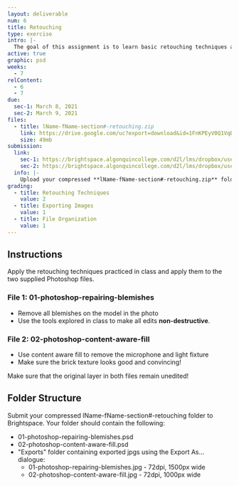 ```yaml
---
layout: deliverable
num: 6
title: Retouching
type: exercise
intro: |-
  The goal of this assignment is to learn basic retouching techniques and non-destructive editing.
active: true
graphic: psd
weeks:
  - 7
relContent:
  - 6
  - 7
due:
  sec-1: March 8, 2021
  sec-2: March 9, 2021
files:
  - title: lName-fName-section#-retouching.zip
    link: https://drive.google.com/uc?export=download&id=1FnKPEyV0Q1VqDyin8cysheuK1uHgxli3
    size: 49mb
submission:
  link:
    sec-1: https://brightspace.algonquincollege.com/d2l/lms/dropbox/user/folder_submit_files.d2l?db=289598&grpid=0&isprv=0&bp=0&ou=332375
    sec-2: https://brightspace.algonquincollege.com/d2l/lms/dropbox/user/folder_submit_files.d2l?db=290047&grpid=0&isprv=0&bp=0&ou=317259
  info: |-
    Upload your compressed **lName-fName-section#-retouching.zip** folder on Brightspace.
grading:
  - title: Retouching Techniques
    value: 2
  - title: Exporting Images
    value: 1
  - title: File Organization
    value: 1
---
```


## Instructions

Apply the retouching techniques practiced in class and apply them to the two supplied Photoshop files.

### File 1: 01-photoshop-repairing-blemishes

- Remove all blemishes on the model in the photo
- Use the tools explored in class to make all edits **non-destructive**.

### File 2: 02-photoshop-content-aware-fill

- Use content aware fill to remove the microphone and light fixture
- Make sure the brick texture looks good and convincing!

Make sure that the original layer in both files remain unedited!

## Folder Structure

Submit your compressed lName-fName-section#-retouching folder to Brightspace. Your folder should contain the following:

- 01-photoshop-repairing-blemishes.psd
- 02-photoshop-content-aware-fill.psd
- "Exports" folder containing exported jpgs using the Export As... dialogue:
  - 01-photoshop-repairing-blemishes.jpg - 72dpi, 1500px wide
  - 02-photoshop-content-aware-fill.jpg - 72dpi, 1000px wide

